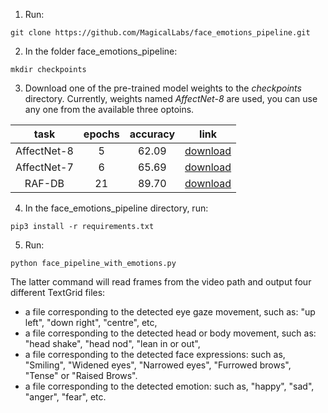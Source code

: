 1. Run:
```
git clone https://github.com/MagicalLabs/face_emotions_pipeline.git
```
2. In the folder face_emotions_pipeline:
```
mkdir checkpoints
```
3. Download one of the pre-trained model weights to the *checkpoints* directory. Currently, weights named *AffectNet-8* are used, you can use any one from the available three optoins.

|     task    	| epochs 	| accuracy 	| link 	|
|:-----------:	|:------:	|:--------:	|:----:	|
| AffectNet-8 	|    5   	| 62.09    	|[download](https://drive.google.com/drive/u/0/folders/1HZlkkrgCiZXQqgj8XvsI3DK3kyorcKSp)      	|
| AffectNet-7 	|    6    	| 65.69     |[download](https://drive.google.com/drive/u/0/folders/1HZlkkrgCiZXQqgj8XvsI3DK3kyorcKSp)  
|    RAF-DB   	|   21   	| 89.70    	|[download](https://drive.google.com/drive/u/0/folders/1HZlkkrgCiZXQqgj8XvsI3DK3kyorcKSp)


4. In the face_emotions_pipeline directory, run: 
```
pip3 install -r requirements.txt
```
5. Run: 
```
python face_pipeline_with_emotions.py 
```

The latter command will read frames from the video path and output four different TextGrid files: 
- a file corresponding to the detected eye gaze movement, such as: "up left", "down right", "centre", etc,
- a file corresponding to the detected head or body movement, such as: "head shake", "head nod", "lean in or out",
- a file corresponding to the detected face expressions: such as, "Smiling", "Widened eyes", "Narrowed eyes", "Furrowed brows", "Tense" or "Raised Brows".
- a file corresponding to the detected emotion: such as, "happy", "sad", "anger", "fear", etc.
